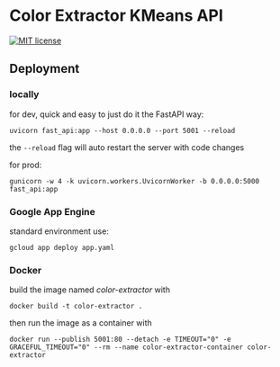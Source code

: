 # Color Extractor KMeans API

[![MIT license](https://img.shields.io/badge/License-MIT-blue.svg)](LICENSE)

## Deployment

### locally
for dev, quick and easy to just do it the FastAPI way:
```
uvicorn fast_api:app --host 0.0.0.0 --port 5001 --reload
```
the `--reload` flag will auto restart the server with code changes

for prod:
```
gunicorn -w 4 -k uvicorn.workers.UvicornWorker -b 0.0.0.0:5000 fast_api:app
```

### Google App Engine
standard environment use:
```
gcloud app deploy app.yaml
```

### Docker
build the image named _color-extractor_ with
```
docker build -t color-extractor .
```
then run the image as a container with
```
docker run --publish 5001:80 --detach -e TIMEOUT="0" -e GRACEFUL_TIMEOUT="0" --rm --name color-extractor-container color-extractor
```
